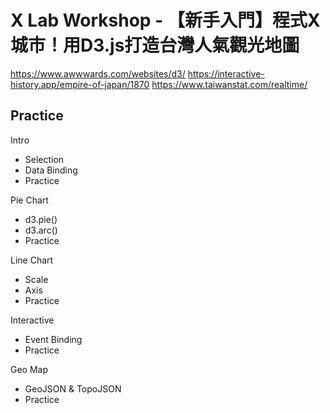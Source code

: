 # X Lab Workshop - 【新手入門】程式X城市！用D3.js打造台灣人氣觀光地圖

https://www.awwwards.com/websites/d3/
https://interactive-history.app/empire-of-japan/1870
https://www.taiwanstat.com/realtime/

## Practice
Intro
- Selection
- Data Binding
- Practice

Pie Chart
- d3.pie()
- d3.arc()
- Practice

Line Chart
- Scale
- Axis
- Practice

Interactive
- Event Binding
- Practice

Geo Map
- GeoJSON & TopoJSON
- Practice